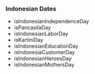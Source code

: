 ### Indonesian Dates

- isIndonesianIndependenceDay
- isPancasilaDay
- isIndonesianLaborDay
- isKartiniDay
- isIndonesianEducationDay
- isIndonesiaCustomerDay
- isIndonesianHeroesDay
- isIndonesianMothersDay
